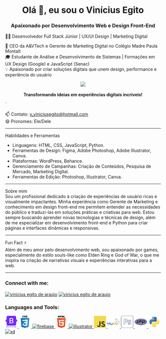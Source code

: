 <h1 align="center">Olá 👋, eu sou o Vinícius Egito</h1>
<h3 align="center">Apaixonado por Desenvolvimento Web e Design Front-End</h3>

👨‍💻 Desenvolvedor Full Stack Júnior | UX/UI Design | Marketing Digital

🚀 CEO da A&VTech e Gerente de Marketing Digital no Colégio Madre Paula Montalt  
🎓 Estudante de Análise e Desenvolvimento de Sistemas | Formações em UX Design (Google) e JavaScript (Senac)  
💡 Apaixonado por criar soluções digitais que unem design, performance e experiência do usuário

<div align="center">
  <img src="https://media.giphy.com/media/qgQUggAC3Pfv687qPC/giphy.gif" width="300" />
  <p><strong>Transformando ideias em experiências digitais incríveis!</strong></p>
</div>
`

📫 Contato: v_viniciusegito@hotmail.com  
😄 Pronomes: Ele/Dele  
________________________________________
Habilidades e Ferramentas
- Linguagens: HTML, CSS, JavaScript, Python.
- Ferramentas de Design: Figma, Adobe Photoshop, Adobe Illustrator, Canva.
- Plataformas: WordPress, Behance.
- Gerenciamento de Campanhas: Criação de Conteúdos, Pesquisa de Mercado, Marketing Digital.
- Ferramentas de Edição: Photoshop, Illustrator, Canva.
________________________________________
Sobre mim <br>
Sou um profissional dedicado à criação de experiências de usuário ricas e visualmente impactantes. Minha experiência como Gerente de Marketing e conhecimento em design front-end me permitem entender as necessidades do público e traduzi-las em soluções práticas e criativas para web. Estou sempre buscando aprender novas tecnologias e técnicas de design, além de me especializar em desenvolvimento front-end e Python para criar páginas e interfaces dinâmicas e responsivas.
________________________________________
Fun Fact ⚡<br>
Além de meu amor pelo desenvolvimento web, sou apaixonado por games, especialmente do estilo souls-like como Elden Ring e God of War, o que me inspira na criação de narrativas visuais e experiências interativas para a web.
________________________________________
<h3 align="left">Connect with me:</h3>
<p align="left">
<a href="https://www.linkedin.com/in/vinícius-egito-de-araújo-9b0a28203/" target="blank"><img align="center" src="https://raw.githubusercontent.com/rahuldkjain/github-profile-readme-generator/master/src/images/icons/Social/linked-in-alt.svg" alt="vinicius egito de araújo" height="30" width="40" /></a>
<a href="https://www.behance.net/vinciusegito" target="blank"><img align="center" src="https://raw.githubusercontent.com/rahuldkjain/github-profile-readme-generator/master/src/images/icons/Social/behance.svg" alt="vinicius egito de araujo" height="30" width="40" /></a>
</p>

<h3 align="left">Languages and Tools:</h3>
<p align="left"> <a href="https://getbootstrap.com" target="_blank" rel="noreferrer"> <img src="https://raw.githubusercontent.com/devicons/devicon/master/icons/bootstrap/bootstrap-plain-wordmark.svg" alt="bootstrap" width="40" height="40"/> </a> <a href="https://www.w3schools.com/css/" target="_blank" rel="noreferrer"> <img src="https://raw.githubusercontent.com/devicons/devicon/master/icons/css3/css3-original-wordmark.svg" alt="css3" width="40" height="40"/> </a> <a href="https://firebase.google.com/" target="_blank" rel="noreferrer"> <img src="https://www.vectorlogo.zone/logos/firebase/firebase-icon.svg" alt="firebase" width="40" height="40"/> </a> <a href="https://www.w3.org/html/" target="_blank" rel="noreferrer"> <img src="https://raw.githubusercontent.com/devicons/devicon/master/icons/html5/html5-original-wordmark.svg" alt="html5" width="40" height="40"/> </a> <a href="https://www.adobe.com/in/products/illustrator.html" target="_blank" rel="noreferrer"> <img src="https://www.vectorlogo.zone/logos/adobe_illustrator/adobe_illustrator-icon.svg" alt="illustrator" width="40" height="40"/> </a> <a href="https://developer.mozilla.org/en-US/docs/Web/JavaScript" target="_blank" rel="noreferrer"> <img src="https://raw.githubusercontent.com/devicons/devicon/master/icons/javascript/javascript-original.svg" alt="javascript" width="40" height="40"/> </a> <a href="https://www.mysql.com/" target="_blank" rel="noreferrer"> <img src="https://raw.githubusercontent.com/devicons/devicon/master/icons/mysql/mysql-original-wordmark.svg" alt="mysql" width="40" height="40"/> </a> <a href="https://www.photoshop.com/en" target="_blank" rel="noreferrer"> <img src="https://raw.githubusercontent.com/devicons/devicon/master/icons/photoshop/photoshop-line.svg" alt="photoshop" width="40" height="40"/> </a> <a href="https://www.php.net" target="_blank" rel="noreferrer"> <img src="https://raw.githubusercontent.com/devicons/devicon/master/icons/php/php-original.svg" alt="php" width="40" height="40"/> </a> <a href="https://www.python.org" target="_blank" rel="noreferrer"> <img src="https://raw.githubusercontent.com/devicons/devicon/master/icons/python/python-original.svg" alt="python" width="40" height="40"/> </a> <a href="https://www.adobe.com/products/xd.html" target="_blank" rel="noreferrer"> <img src="https://cdn.worldvectorlogo.com/logos/adobe-xd.svg" alt="xd" width="40" height="40"/> </a> </p>

